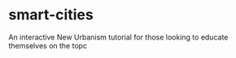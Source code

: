 # smart-cities
An interactive New Urbanism tutorial for those looking to educate themselves on the topc
